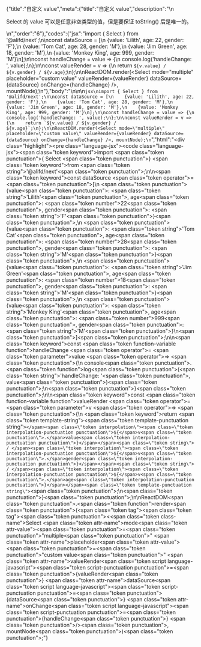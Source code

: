 {"title":"自定义 value","meta":{"title":"自定义 value","description":"\n<p>Select 的 value 可以是任意非空类型的值，但是要保证 toString() 后是唯一的。</p>\n","order":"6"},"codes":{"jsx":"import { Select } from '@alifd/next';\n\nconst dataSource = [\n    {value: 'Lilith', age: 22, gender: 'F'},\n    {value: 'Tom Cat', age: 28, gender: 'M'},\n    {value: 'Jim Green', age: 18, gender: 'M'},\n    {value: 'Monkey King', age: 999, gender: 'M'}\n];\n\nconst handleChange = value => {\n    console.log('handleChange: ', value);\n};\n\nconst valueRender = v => {\n    return `${v.value} / ${v.gender} / ${v.age}`;\n};\n\nReactDOM.render(<Select mode=\"multiple\" placeholder=\"custom value\" valueRender={valueRender} dataSource={dataSource} onChange={handleChange} />, mountNode);\n"},"body":"\n\n\n````jsx\nimport { Select } from '@alifd/next';\n\nconst dataSource = [\n    {value: 'Lilith', age: 22, gender: 'F'},\n    {value: 'Tom Cat', age: 28, gender: 'M'},\n    {value: 'Jim Green', age: 18, gender: 'M'},\n    {value: 'Monkey King', age: 999, gender: 'M'}\n];\n\nconst handleChange = value => {\n    console.log('handleChange: ', value);\n};\n\nconst valueRender = v => {\n    return `${v.value} / ${v.gender} / ${v.age}`;\n};\n\nReactDOM.render(<Select mode=\"multiple\" placeholder=\"custom value\" valueRender={valueRender} dataSource={dataSource} onChange={handleChange} />, mountNode);\n````","html":"<script>(function(){'use strict';\n\nvar _next = require('@alifd/next');\n\nvar dataSource = [{ value: 'Lilith', age: 22, gender: 'F' }, { value: 'Tom Cat', age: 28, gender: 'M' }, { value: 'Jim Green', age: 18, gender: 'M' }, { value: 'Monkey King', age: 999, gender: 'M' }];\n\nvar handleChange = function handleChange(value) {\n    console.log('handleChange: ', value);\n};\n\nvar valueRender = function valueRender(v) {\n    return v.value + ' / ' + v.gender + ' / ' + v.age;\n};\n\nReactDOM.render(React.createElement(_next.Select, { mode: 'multiple', placeholder: 'custom value', valueRender: valueRender, dataSource: dataSource, onChange: handleChange }), mountNode);})()</script><div class=\"highlight\"><pre class=\"language-jsx\"><code class=\"language-jsx\"><span class=\"token keyword\">import</span> <span class=\"token punctuation\">{</span> Select <span class=\"token punctuation\">}</span> <span class=\"token keyword\">from</span> <span class=\"token string\">'@alifd/next'</span><span class=\"token punctuation\">;</span>\n\n<span class=\"token keyword\">const</span> dataSource <span class=\"token operator\">=</span> <span class=\"token punctuation\">[</span>\n    <span class=\"token punctuation\">{</span>value<span class=\"token punctuation\">:</span> <span class=\"token string\">'Lilith'</span><span class=\"token punctuation\">,</span> age<span class=\"token punctuation\">:</span> <span class=\"token number\">22</span><span class=\"token punctuation\">,</span> gender<span class=\"token punctuation\">:</span> <span class=\"token string\">'F'</span><span class=\"token punctuation\">}</span><span class=\"token punctuation\">,</span>\n    <span class=\"token punctuation\">{</span>value<span class=\"token punctuation\">:</span> <span class=\"token string\">'Tom Cat'</span><span class=\"token punctuation\">,</span> age<span class=\"token punctuation\">:</span> <span class=\"token number\">28</span><span class=\"token punctuation\">,</span> gender<span class=\"token punctuation\">:</span> <span class=\"token string\">'M'</span><span class=\"token punctuation\">}</span><span class=\"token punctuation\">,</span>\n    <span class=\"token punctuation\">{</span>value<span class=\"token punctuation\">:</span> <span class=\"token string\">'Jim Green'</span><span class=\"token punctuation\">,</span> age<span class=\"token punctuation\">:</span> <span class=\"token number\">18</span><span class=\"token punctuation\">,</span> gender<span class=\"token punctuation\">:</span> <span class=\"token string\">'M'</span><span class=\"token punctuation\">}</span><span class=\"token punctuation\">,</span>\n    <span class=\"token punctuation\">{</span>value<span class=\"token punctuation\">:</span> <span class=\"token string\">'Monkey King'</span><span class=\"token punctuation\">,</span> age<span class=\"token punctuation\">:</span> <span class=\"token number\">999</span><span class=\"token punctuation\">,</span> gender<span class=\"token punctuation\">:</span> <span class=\"token string\">'M'</span><span class=\"token punctuation\">}</span>\n<span class=\"token punctuation\">]</span><span class=\"token punctuation\">;</span>\n\n<span class=\"token keyword\">const</span> <span class=\"token function-variable function\">handleChange</span> <span class=\"token operator\">=</span> <span class=\"token parameter\">value</span> <span class=\"token operator\">=></span> <span class=\"token punctuation\">{</span>\n    console<span class=\"token punctuation\">.</span><span class=\"token function\">log</span><span class=\"token punctuation\">(</span><span class=\"token string\">'handleChange: '</span><span class=\"token punctuation\">,</span> value<span class=\"token punctuation\">)</span><span class=\"token punctuation\">;</span>\n<span class=\"token punctuation\">}</span><span class=\"token punctuation\">;</span>\n\n<span class=\"token keyword\">const</span> <span class=\"token function-variable function\">valueRender</span> <span class=\"token operator\">=</span> <span class=\"token parameter\">v</span> <span class=\"token operator\">=></span> <span class=\"token punctuation\">{</span>\n    <span class=\"token keyword\">return</span> <span class=\"token template-string\"><span class=\"token template-punctuation string\">`</span><span class=\"token interpolation\"><span class=\"token interpolation-punctuation punctuation\">${</span>v<span class=\"token punctuation\">.</span>value<span class=\"token interpolation-punctuation punctuation\">}</span></span><span class=\"token string\"> / </span><span class=\"token interpolation\"><span class=\"token interpolation-punctuation punctuation\">${</span>v<span class=\"token punctuation\">.</span>gender<span class=\"token interpolation-punctuation punctuation\">}</span></span><span class=\"token string\"> / </span><span class=\"token interpolation\"><span class=\"token interpolation-punctuation punctuation\">${</span>v<span class=\"token punctuation\">.</span>age<span class=\"token interpolation-punctuation punctuation\">}</span></span><span class=\"token template-punctuation string\">`</span></span><span class=\"token punctuation\">;</span>\n<span class=\"token punctuation\">}</span><span class=\"token punctuation\">;</span>\n\nReactDOM<span class=\"token punctuation\">.</span><span class=\"token function\">render</span><span class=\"token punctuation\">(</span><span class=\"token tag\"><span class=\"token tag\"><span class=\"token punctuation\">&lt;</span><span class=\"token class-name\">Select</span></span> <span class=\"token attr-name\">mode</span><span class=\"token attr-value\"><span class=\"token punctuation\">=</span><span class=\"token punctuation\">\"</span>multiple<span class=\"token punctuation\">\"</span></span> <span class=\"token attr-name\">placeholder</span><span class=\"token attr-value\"><span class=\"token punctuation\">=</span><span class=\"token punctuation\">\"</span>custom value<span class=\"token punctuation\">\"</span></span> <span class=\"token attr-name\">valueRender</span><span class=\"token script language-javascript\"><span class=\"token script-punctuation punctuation\">=</span><span class=\"token punctuation\">{</span>valueRender<span class=\"token punctuation\">}</span></span> <span class=\"token attr-name\">dataSource</span><span class=\"token script language-javascript\"><span class=\"token script-punctuation punctuation\">=</span><span class=\"token punctuation\">{</span>dataSource<span class=\"token punctuation\">}</span></span> <span class=\"token attr-name\">onChange</span><span class=\"token script language-javascript\"><span class=\"token script-punctuation punctuation\">=</span><span class=\"token punctuation\">{</span>handleChange<span class=\"token punctuation\">}</span></span> <span class=\"token punctuation\">/></span></span><span class=\"token punctuation\">,</span> mountNode<span class=\"token punctuation\">)</span><span class=\"token punctuation\">;</span></code></pre></div>"}